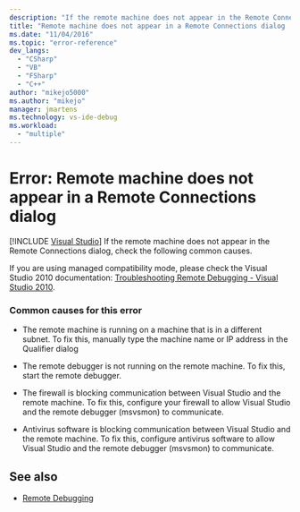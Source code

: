 ```yaml
---
description: "If the remote machine does not appear in the Remote Connections dialog, check the following common causes."
title: "Remote machine does not appear in a Remote Connections dialog | Microsoft Docs"
ms.date: "11/04/2016"
ms.topic: "error-reference"
dev_langs:
  - "CSharp"
  - "VB"
  - "FSharp"
  - "C++"
author: "mikejo5000"
ms.author: "mikejo"
manager: jmartens
ms.technology: vs-ide-debug
ms.workload:
  - "multiple"
---
```

# Error: Remote machine does not appear in a Remote Connections dialog

 [!INCLUDE [Visual Studio](~/includes/applies-to-version/vs-not-mac.md)]
If the remote machine does not appear in the Remote Connections dialog, check the following common causes.

 If you are using managed compatibility mode, please check the Visual Studio 2010 documentation: [Troubleshooting Remote Debugging - Visual Studio 2010](/previous-versions/visualstudio/visual-studio-2010/2ys11ead(v=vs.100)).

### Common causes for this error

- The remote machine is running on a machine that is in a different subnet. To fix this, manually type the machine name or IP address in the Qualifier dialog

- The remote debugger is not running on the remote machine. To fix this, start the remote debugger.

- The firewall is blocking communication between Visual Studio and the remote machine. To fix this, configure your firewall to allow Visual Studio and the remote debugger (msvsmon) to communicate.

- Antivirus software is blocking communication between Visual Studio and the remote machine. To fix this, configure antivirus software to allow Visual Studio and the remote debugger (msvsmon) to communicate.

## See also
- [Remote Debugging](../debugger/remote-debugging.md)
